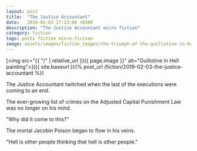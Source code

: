 ```yaml
---
layout: post
title:  "The Justice Accountant"
date:   2019-02-03 17:23:00 +0200
description: "The Justice Accountant micro fiction"
category: fiction
tags: posts fiction micro-fiction
image: assets/images/fiction_images/the-triumph-of-the-guillotine-in-hell.jpg
---
```


[<img src="{{ "/" | relative_url  }}{{ page.image }}" alt="Guillotine in Hell painting">]({{ site.baseurl }}{% post_url /fiction/2019-02-03-the-justice-accountant %})

The Justice Accountant twitched when the last of the executions were coming to an end.

The ever-growing list of crimes on the Adjusted Capital Punishment Law was no longer on his mind.

"Why did it come to this?"

The mortal Jacobin Poison began to flow in his veins.

"Hell is other people thinking that hell is other people."
